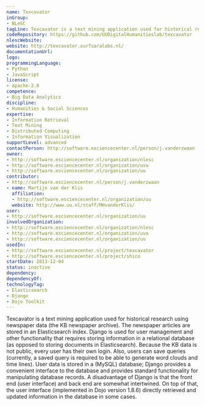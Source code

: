 ```yaml
---
name: Texcavator
inGroup:
- NLeSC
tagLine: Texcavator is a text mining application used for historical research
codeRepository: https://github.com/UUDigitalHumanitieslab/texcavator
nlescWebsite:
website: http://texcavator.surfsaralabs.nl/
documentationUrl:
logo:
programmingLanguage:
- Python
- JavaScript
license:
- apache-2.0
competence:
- Big Data Analytics
discipline:
- Humanities & Social Sciences
expertise:
- Information Retrieval
- Text Mining
- Distributed Computing
- Information Visualization
supportLevel: advanced
contactPerson: http://software.esciencecenter.nl/person/j.vanderzwaan
owner:
- http://software.esciencecenter.nl/organization/nlesc
- http://software.esciencecenter.nl/organization/uva
- http://software.esciencecenter.nl/organization/uu
contributor:
- http://software.esciencecenter.nl/person/j.vanderzwaan
- name: Martijn van der Klis
  affiliation:
  - http://software.esciencecenter.nl/organization/uu
  website: http://www.uu.nl/staff/MHvanderKlis/
user:
- http://software.esciencecenter.nl/organization/uu
involvedOrganization:
- http://software.esciencecenter.nl/organization/nlesc
- http://software.esciencecenter.nl/organization/uva
- http://software.esciencecenter.nl/organization/uu
usedIn:
- http://software.esciencecenter.nl/project/texcavator
- http://software.esciencecenter.nl/project/shico
startDate: 2013-12-04
status: inactive
dependency:
dependencyOf:
technologyTag:
- Elasticsearch
- Django
- Dojo Toolkit
---
```

Texcavator is a text mining application used for historical research using newspaper data (the KB newspaper archive).
The newspaper articles are stored in an Elasticsearch index.
Django is used for user management and other functionality that requires storing information in a relational database (as opposed to storing documents in Elasticsearch). Because the KB data is not public, every user has their own login. Also, users can save queries (currently, a saved query is required to be able to generate word clouds and time lines). User data is stored in a (MySQL) database; Django provides a convenient interface to the database and provides standard functionality for manipulating database records. A disadvantage of Django is that the front end (user interface) and back end are somewhat intertwined. On top of that, the user interface (implemented in Dojo version 1.8.6) directly retrieved and updated information in the database in some cases.
